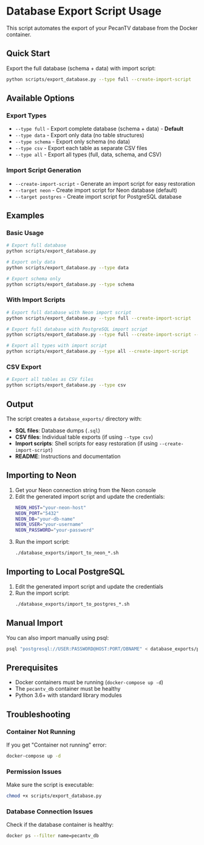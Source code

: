 # Database Export Script Usage

This script automates the export of your PecanTV database from the Docker container.

## Quick Start

Export the full database (schema + data) with import script:
```bash
python scripts/export_database.py --type full --create-import-script
```

## Available Options

### Export Types

- `--type full` - Export complete database (schema + data) - **Default**
- `--type data` - Export only data (no table structures)
- `--type schema` - Export only schema (no data)
- `--type csv` - Export each table as separate CSV files
- `--type all` - Export all types (full, data, schema, and CSV)

### Import Script Generation

- `--create-import-script` - Generate an import script for easy restoration
- `--target neon` - Create import script for Neon database (default)
- `--target postgres` - Create import script for PostgreSQL database

## Examples

### Basic Usage
```bash
# Export full database
python scripts/export_database.py

# Export only data
python scripts/export_database.py --type data

# Export schema only
python scripts/export_database.py --type schema
```

### With Import Scripts
```bash
# Export full database with Neon import script
python scripts/export_database.py --type full --create-import-script

# Export full database with PostgreSQL import script
python scripts/export_database.py --type full --create-import-script --target postgres

# Export all types with import script
python scripts/export_database.py --type all --create-import-script
```

### CSV Export
```bash
# Export all tables as CSV files
python scripts/export_database.py --type csv
```

## Output

The script creates a `database_exports/` directory with:

- **SQL files**: Database dumps (`.sql`)
- **CSV files**: Individual table exports (if using `--type csv`)
- **Import scripts**: Shell scripts for easy restoration (if using `--create-import-script`)
- **README**: Instructions and documentation

## Importing to Neon

1. Get your Neon connection string from the Neon console
2. Edit the generated import script and update the credentials:
   ```bash
   NEON_HOST="your-neon-host"
   NEON_PORT="5432"
   NEON_DB="your-db-name"
   NEON_USER="your-username"
   NEON_PASSWORD="your-password"
   ```
3. Run the import script:
   ```bash
   ./database_exports/import_to_neon_*.sh
   ```

## Importing to Local PostgreSQL

1. Edit the generated import script and update the credentials
2. Run the import script:
   ```bash
   ./database_exports/import_to_postgres_*.sh
   ```

## Manual Import

You can also import manually using psql:
```bash
psql "postgresql://USER:PASSWORD@HOST:PORT/DBNAME" < database_exports/pecantv_full_*.sql
```

## Prerequisites

- Docker containers must be running (`docker-compose up -d`)
- The `pecantv_db` container must be healthy
- Python 3.6+ with standard library modules

## Troubleshooting

### Container Not Running
If you get "Container not running" error:
```bash
docker-compose up -d
```

### Permission Issues
Make sure the script is executable:
```bash
chmod +x scripts/export_database.py
```

### Database Connection Issues
Check if the database container is healthy:
```bash
docker ps --filter name=pecantv_db
``` 
